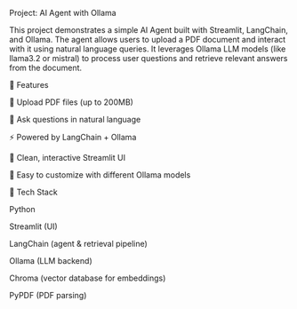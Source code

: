 Project: AI Agent with Ollama

This project demonstrates a simple AI Agent built with Streamlit, LangChain, and Ollama.
The agent allows users to upload a PDF document and interact with it using natural language queries.
It leverages Ollama LLM models (like llama3.2 or mistral) to process user questions and retrieve relevant answers from the document.

🔹 Features

📂 Upload PDF files (up to 200MB)

💬 Ask questions in natural language

⚡ Powered by LangChain + Ollama

🎨 Clean, interactive Streamlit UI

🔄 Easy to customize with different Ollama models

🔹 Tech Stack

Python

Streamlit (UI)

LangChain (agent & retrieval pipeline)

Ollama (LLM backend)

Chroma (vector database for embeddings)

PyPDF (PDF parsing)

